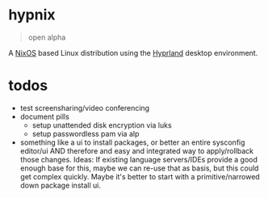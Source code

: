 # hypnix

> open alpha

A [NixOS](https://nixos.org) based Linux distribution using the [Hyprland](https://hyprland.org) desktop environment.

# 

# todos

- test screensharing/video conferencing
- document pills
  - setup unattended disk encryption via luks
  - setup passwordless pam via alp
- something like a ui to install packages, or better an entire sysconfig editor/ui AND therefore and easy and integrated way to apply/rollback those changes.
  Ideas: If existing language servers/IDEs provide a good enough base for this, maybe we can re-use that as basis, but this could get complex quickly.
  Maybe it's better to start with a primitive/narrowed down package install ui.
